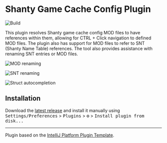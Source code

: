 # Shanty Game Cache Config Plugin

![Build](https://github.com/shantyps/game-cache-config-plugin/workflows/Build/badge.svg)

<!-- Plugin description -->
This plugin resolves Shanty game cache config MOD files to have references within them, allowing for CTRL + Click navigation to defined MOD files. The plugin also has support for MOD files to refer to SNT (Shanty Name Table) references. The tool also provides assistance with renaming SNT entries or MOD files.

![MOD renaming](https://i.imgur.com/DLrXw1p.gif)

![SNT renaming](https://i.imgur.com/NiCqtPZ.gif)

![Struct autocompletion](https://i.imgur.com/T41TVNG.gif)
<!-- Plugin description end -->

## Installation

Download the [latest release](https://github.com/shantyps/game-cache-config-plugin/releases/latest) and install it manually using <kbd>Settings/Preferences</kbd> > <kbd>Plugins</kbd> > <kbd>⚙️</kbd> > <kbd>Install plugin from disk...</kbd>


---
Plugin based on the [IntelliJ Platform Plugin Template][template].

[template]: https://github.com/JetBrains/intellij-platform-plugin-template
